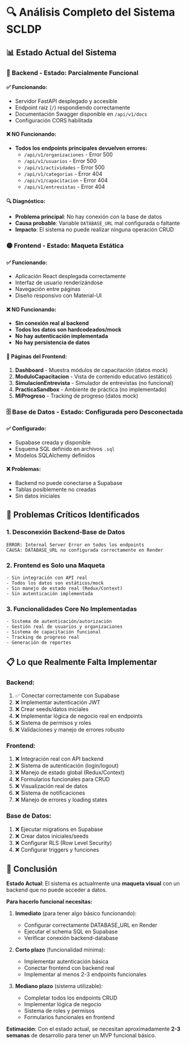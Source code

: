 # 🔍 Análisis Completo del Sistema SCLDP

## 📊 Estado Actual del Sistema

### 🔴 Backend - Estado: **Parcialmente Funcional**

#### ✅ Funcionando:
- Servidor FastAPI desplegado y accesible
- Endpoint raíz (`/`) respondiendo correctamente
- Documentación Swagger disponible en `/api/v1/docs`
- Configuración CORS habilitada

#### ❌ NO Funcionando:
- **Todos los endpoints principales devuelven errores:**
  - `/api/v1/organizaciones` - Error 500
  - `/api/v1/usuarios` - Error 500
  - `/api/v1/actividades` - Error 500
  - `/api/v1/categorias` - Error 404
  - `/api/v1/capacitacion` - Error 404
  - `/api/v1/entrevistas` - Error 404

#### 🔍 Diagnóstico:
- **Problema principal**: No hay conexión con la base de datos
- **Causa probable**: Variable `DATABASE_URL` mal configurada o faltante
- **Impacto**: El sistema no puede realizar ninguna operación CRUD

### 🟡 Frontend - Estado: **Maqueta Estática**

#### ✅ Funcionando:
- Aplicación React desplegada correctamente
- Interfaz de usuario renderizándose
- Navegación entre páginas
- Diseño responsivo con Material-UI

#### ❌ NO Funcionando:
- **Sin conexión real al backend**
- **Todos los datos son hardcodeados/mock**
- **No hay autenticación implementada**
- **No hay persistencia de datos**

#### 📂 Páginas del Frontend:
1. **Dashboard** - Muestra módulos de capacitación (datos mock)
2. **ModuloCapacitacion** - Vista de contenido educativo (estático)
3. **SimulacionEntrevista** - Simulador de entrevistas (no funcional)
4. **PracticaSandbox** - Ambiente de práctica (no implementado)
5. **MiProgreso** - Tracking de progreso (datos mock)

### 🗄️ Base de Datos - Estado: **Configurada pero Desconectada**

#### ✅ Configurado:
- Supabase creada y disponible
- Esquema SQL definido en archivos `.sql`
- Modelos SQLAlchemy definidos

#### ❌ Problemas:
- Backend no puede conectarse a Supabase
- Tablas posiblemente no creadas
- Sin datos iniciales

## 🚨 Problemas Críticos Identificados

### 1. **Desconexión Backend-Base de Datos**
```
ERROR: Internal Server Error en todos los endpoints
CAUSA: DATABASE_URL no configurada correctamente en Render
```

### 2. **Frontend es Solo una Maqueta**
```
- Sin integración con API real
- Todos los datos son estáticos/mock
- Sin manejo de estado real (Redux/Context)
- Sin autenticación implementada
```

### 3. **Funcionalidades Core No Implementadas**
```
- Sistema de autenticación/autorización
- Gestión real de usuarios y organizaciones
- Sistema de capacitación funcional
- Tracking de progreso real
- Generación de reportes
```

## 📋 Lo que Realmente Falta Implementar

### Backend:
1. ✅ Conectar correctamente con Supabase
2. ❌ Implementar autenticación JWT
3. ❌ Crear seeds/datos iniciales
4. ❌ Implementar lógica de negocio real en endpoints
5. ❌ Sistema de permisos y roles
6. ❌ Validaciones y manejo de errores robusto

### Frontend:
1. ❌ Integración real con API backend
2. ❌ Sistema de autenticación (login/logout)
3. ❌ Manejo de estado global (Redux/Context)
4. ❌ Formularios funcionales para CRUD
5. ❌ Visualización real de datos
6. ❌ Sistema de notificaciones
7. ❌ Manejo de errores y loading states

### Base de Datos:
1. ❌ Ejecutar migrations en Supabase
2. ❌ Crear datos iniciales/seeds
3. ❌ Configurar RLS (Row Level Security)
4. ❌ Configurar triggers y funciones

## 🎯 Conclusión

**Estado Actual**: El sistema es actualmente una **maqueta visual** con un backend que no puede acceder a datos. 

**Para hacerlo funcional necesitas:**

1. **Inmediato** (para tener algo básico funcionando):
   - Configurar correctamente DATABASE_URL en Render
   - Ejecutar el schema SQL en Supabase
   - Verificar conexión backend-database

2. **Corto plazo** (funcionalidad mínima):
   - Implementar autenticación básica
   - Conectar frontend con backend real
   - Implementar al menos 2-3 endpoints funcionales

3. **Mediano plazo** (sistema utilizable):
   - Completar todos los endpoints CRUD
   - Implementar lógica de negocio
   - Sistema de roles y permisos
   - Formularios funcionales en frontend

**Estimación**: Con el estado actual, se necesitan aproximadamente **2-3 semanas** de desarrollo para tener un MVP funcional básico.